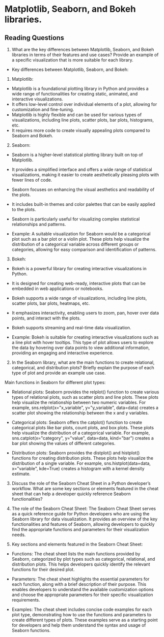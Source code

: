 # Matplotlib, Seaborn, and Bokeh libraries.
## Reading Questions
1. What are the key differences between Matplotlib, Seaborn, and Bokeh libraries in terms of their features and use cases? Provide an example of a specific visualization that is more suitable for each library.

* Key differences between Matplotlib, Seaborn, and Bokeh:
1. Matplotlib:
* Matplotlib is a foundational plotting library in Python and provides a wide range of functionalities for creating static, animated, and interactive visualizations.
* It offers low-level control over individual elements of a plot, allowing for customization and fine-tuning.
* Matplotlib is highly flexible and can be used for various types of visualizations, including line plots, scatter plots, bar plots, histograms, etc.
* It requires more code to create visually appealing plots compared to Seaborn and Bokeh.

2. Seaborn:
* Seaborn is a higher-level statistical plotting library built on top of Matplotlib.
* It provides a simplified interface and offers a wide range of statistical visualizations, making it easier to create aesthetically pleasing plots with fewer lines of code.
* Seaborn focuses on enhancing the visual aesthetics and readability of the plots.
* It includes built-in themes and color palettes that can be easily applied to the plots.
* Seaborn is particularly useful for visualizing complex statistical relationships and patterns.

* Example: A suitable visualization for Seaborn would be a categorical plot such as a bar plot or a violin plot. These plots help visualize the distribution of a categorical variable across different groups or categories, allowing for easy comparison and identification of patterns.

3. Bokeh:
* Bokeh is a powerful library for creating interactive visualizations in Python.
* It is designed for creating web-ready, interactive plots that can be embedded in web applications or notebooks.
* Bokeh supports a wide range of visualizations, including line plots, scatter plots, bar plots, heatmaps, etc.
* It emphasizes interactivity, enabling users to zoom, pan, hover over data points, and interact with the plots.
* Bokeh supports streaming and real-time data visualization.

* Example: Bokeh is suitable for creating interactive visualizations such as a line plot with hover tooltips. This type of plot allows users to explore the data by hovering over data points to view additional information, providing an engaging and interactive experience.

2. In the Seaborn library, what are the main functions to create relational, categorical, and distribution plots? Briefly explain the purpose of each type of plot and provide an example use case.

Main functions in Seaborn for different plot types:
* Relational plots: Seaborn provides the relplot() function to create various types of relational plots, such as scatter plots and line plots. These plots help visualize the relationship between two numeric variables. For example, sns.relplot(x="x_variable", y="y_variable", data=data) creates a scatter plot showing the relationship between the x and y variables.

* Categorical plots: Seaborn offers the catplot() function to create categorical plots like bar plots, count plots, and box plots. These plots help visualize the distribution of a categorical variable. For example, sns.catplot(x="category", y="value", data=data, kind="bar") creates a bar plot showing the values of different categories.

* Distribution plots: Seaborn provides the distplot() and histplot() functions for creating distribution plots. These plots help visualize the distribution of a single variable. For example, sns.histplot(data=data, x="variable", kde=True) creates a histogram with a kernel density estimate.
3. Discuss the role of the Seaborn Cheat Sheet in a Python developer’s workflow. What are some key sections or elements featured in the cheat sheet that can help a developer quickly reference Seaborn functionalities?

1. The role of the Seaborn Cheat Sheet:
The Seaborn Cheat Sheet serves as a quick reference guide for Python developers who are using the Seaborn library for data visualization. It provides an overview of the key functionalities and features of Seaborn, allowing developers to quickly find the appropriate functions and parameters for their visualization needs.

2. Key sections and elements featured in the Seaborn Cheat Sheet:

* Functions: The cheat sheet lists the main functions provided by Seaborn, categorized by plot types such as categorical, relational, and distribution plots. This helps developers quickly identify the relevant functions for their desired plot.

* Parameters: The cheat sheet highlights the essential parameters for each function, along with a brief description of their purpose. This enables developers to understand the available customization options and choose the appropriate parameters for their specific visualization requirements.

* Examples: The cheat sheet includes concise code examples for each plot type, demonstrating how to use the functions and parameters to create different types of plots. These examples serve as a starting point for developers and help them understand the syntax and usage of Seaborn functions.
